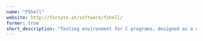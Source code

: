 ```yaml
---
name: "FShell"
website: http://forsyte.at/software/fshell/
former: true
short_description: "Testing environment for C programs, designed as a database engine dispatching queries about the program to program analysis tools."
---
```


<!--
Custom content goes here.
-->